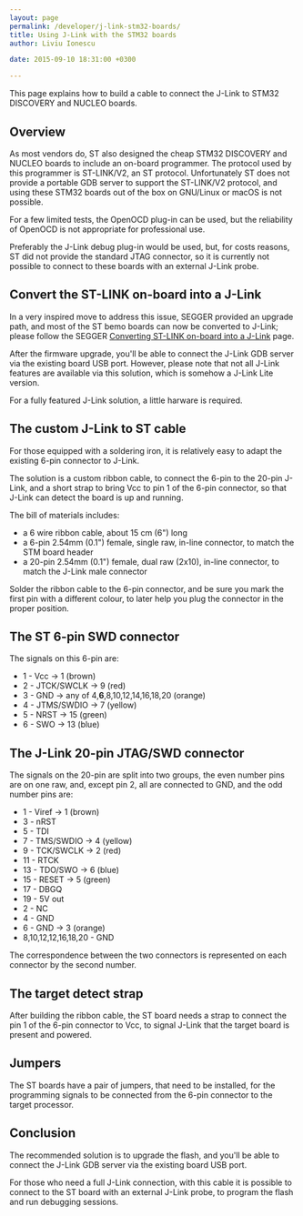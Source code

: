 ```yaml
---
layout: page
permalink: /developer/j-link-stm32-boards/
title: Using J-Link with the STM32 boards
author: Liviu Ionescu

date: 2015-09-10 18:31:00 +0300

---
```


This page explains how to build a cable to connect the J-Link to STM32 DISCOVERY and NUCLEO boards.

## Overview

As most vendors do, ST also designed the cheap STM32 DISCOVERY and NUCLEO boards to include an on-board programmer. The protocol used by this programmer is ST-LINK/V2, an ST protocol. Unfortunately ST does not provide a portable GDB server to support the ST-LINK/V2 protocol, and using these STM32 boards out of the box on GNU/Linux or macOS is not possible.

For a few limited tests, the OpenOCD plug-in can be used, but the reliability of OpenOCD is not appropriate for professional use.

Preferably the J-Link debug plug-in would be used, but, for costs reasons, ST did not provide the standard JTAG connector, so it is currently not possible to connect to these boards with an external J-Link probe.

## Convert the ST-LINK on-board into a J-Link

In a very inspired move to address this issue, SEGGER provided an upgrade path, and most of the ST bemo boards can now be converted to J-Link; please follow the SEGGER [Converting ST-LINK on-board into a J-Link](https://www.segger.com/products/debug-probes/j-link/models/other-j-links/st-link-on-board/) page.

After the firmware upgrade, you'll be able to connect the J-Link GDB server via the existing board USB port. However, please note that not all J-Link features are available via this solution, which is somehow a J-Link Lite version.

For a fully featured J-Link solution, a little harware is required.

## The custom J-Link to ST cable

For those equipped with a soldering iron, it is relatively easy to adapt the existing 6-pin connector to J-Link.

The solution is a custom ribbon cable, to connect the 6-pin to the 20-pin J-Link, and a short strap to bring Vcc to pin 1 of the 6-pin connector, so that J-Link can detect the board is up and running.

The bill of materials includes:

-   a 6 wire ribbon cable, about 15 cm (6") long
-   a 6-pin 2.54mm (0.1") female, single raw, in-line connector, to match the STM board header
-   a 20-pin 2.54mm (0.1") female, dual raw (2x10), in-line connector, to match the J-Link male connector

Solder the ribbon cable to the 6-pin connector, and be sure you mark the first pin with a different colour, to later help you plug the connector in the proper position.

## The ST 6-pin SWD connector

The signals on this 6-pin are:

-   1 - Vcc → 1 (brown)
-   2 - JTCK/SWCLK → 9 (red)
-   3 - GND → any of 4,**6**,8,10,12,14,16,18,20 (orange)
-   4 - JTMS/SWDIO → 7 (yellow)
-   5 - NRST → 15 (green)
-   6 - SWO → 13 (blue)

## The J-Link 20-pin JTAG/SWD connector

The signals on the 20-pin are split into two groups, the even number pins are on one raw, and, except pin 2, all are connected to GND, and the odd number pins are:

-   1 - Viref → 1 (brown)
-   3 - nRST
-   5 - TDI
-   7 - TMS/SWDIO → 4 (yellow)
-   9 - TCK/SWCLK → 2 (red)
-   11 - RTCK
-   13 - TDO/SWO → 6 (blue)
-   15 - RESET → 5 (green)
-   17 - DBGQ
-   19 - 5V out
-   2 - NC
-   4 - GND
-   6 - GND → 3 (orange)
-   8,10,12,12,16,18,20 - GND

The correspondence between the two connectors is represented on each connector by the second number.

## The target detect strap

After building the ribbon cable, the ST board needs a strap to connect the pin 1 of the 6-pin connector to Vcc, to signal J-Link that the target board is present and powered.

## Jumpers

The ST boards have a pair of jumpers, that need to be installed, for the programming signals to be connected from the 6-pin connector to the target processor.

## Conclusion

The recommended solution is to upgrade the flash, and you'll be able to connect the J-Link GDB server via the existing board USB port. 

For those who need a full J-Link connection, with this cable it is possible to connect to the ST board with an external J-Link probe, to program the flash and run debugging sessions.
